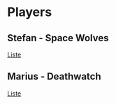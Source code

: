 # Players

## Stefan - Space Wolves  
[Liste](https://github.com/Labernator/HoR/blob/master/Campaign/The%20Karnemak%20Incident%20(Herbst%202019)/Space%20Wolves%20Battle%20Log.md#space-wolves-kill-team-after-game-2)

## Marius - Deathwatch
[Liste](https://github.com/Labernator/HoR/blob/master/Campaign/The%20Karnemak%20Incident%20(Herbst%202019)/Deathwatch%20battle%20log.md)
